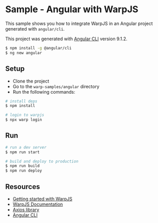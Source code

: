 # Sample - Angular with WarpJS

This sample shows you how to integrate WarpJS in an Angular project generated with `angular/cli`.

This project was generated with [Angular CLI](https://github.com/angular/angular-cli) version 9.1.2.

```bash
$ npm install -g @angular/cli
$ ng new angular
```

## Setup

- Clone the project
- Go to the `warp-samples/angular` directory
- Run the following commands:

```bash
# install deps
$ npm install

# login to warpjs
$ npx warp login
```

## Run

```bash
# run a dev server
$ npm run start

# build and deploy to production
$ npm run build
$ npm run deploy
```

## Resources

- [Getting started with WarpJS](https://warpjs.dev/docs/getting-started)
- [WarpJS Documentation](https://warpjs.dev)
- [Axios library](https://github.com/axios/axios)
- [Angular CLI](https://angular.io/cli)
